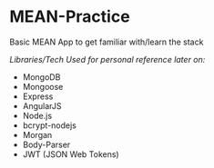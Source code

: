# MEAN-Practice
Basic MEAN App to get familiar with/learn the stack

*Libraries/Tech Used for personal reference later on:*
- MongoDB
- Mongoose
- Express
- AngularJS
- Node.js
- bcrypt-nodejs
- Morgan
- Body-Parser
- JWT (JSON Web Tokens)
